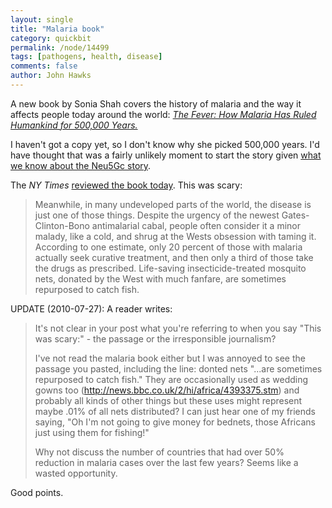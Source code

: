 ```yaml
---
layout: single 
title: "Malaria book" 
category: quickbit
permalink: /node/14499
tags: [pathogens, health, disease] 
comments: false 
author: John Hawks 
---
```


A new book by Sonia Shah covers the history of malaria and the way it affects people today around the world: <a href="http://www.amazon.com/gp/product/0374230013?ie=UTF8&tag=johnhawksanth-20&linkCode=as2&camp=1789&creative=390957&creativeASIN=0374230013"><i>The Fever: How Malaria Has Ruled Humankind for 500,000 Years.</i></a>

I haven't got a copy yet, so I don't know why she picked 500,000 years. I'd have thought that was a fairly unlikely moment to start the story given <a href="http://johnhawks.net/weblog/reviews/genetics/brain/hayakawa_pseudogene_siglec16_2005.html">what we know about the Neu5Gc story</a>.  

The <i>NY Times</i> <a href="http://www.nytimes.com/2010/07/27/health/27zuger.html">reviewed the book today</a>. This was scary: 

<blockquote>Meanwhile, in many undeveloped parts of the world, the disease is just one of those things. Despite the urgency of the newest Gates-Clinton-Bono antimalarial cabal, people often consider it a minor malady, like a cold, and shrug at the Wests obsession with taming it. According to one estimate, only 20 percent of those with malaria actually seek curative treatment, and then only a third of those take the drugs as prescribed. Life-saving insecticide-treated mosquito nets, donated by the West with much fanfare, are sometimes repurposed to catch fish.</blockquote>

UPDATE (2010-07-27): A reader writes:

<blockquote>It's not clear in your post what you're referring to when you say "This was scary:" - the passage or the irresponsible journalism? 

I've not read the malaria book either but I was annoyed to see the passage you pasted, including the line: donted nets "...are sometimes repurposed to catch fish." They are occasionally used as wedding gowns too (http://news.bbc.co.uk/2/hi/africa/4393375.stm) and probably all kinds of other things but these uses might represent maybe .01% of all nets distributed? I can just hear one of my friends saying, "Oh I'm not going to give money for bednets, those Africans just using them for fishing!" 

Why not discuss the number of countries that had over 50% reduction in malaria cases over the last few years? Seems like a wasted opportunity. </blockquote>

Good points. 

